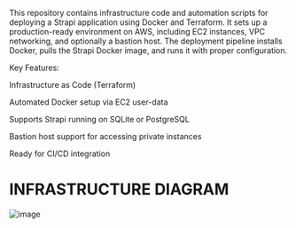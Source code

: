 This repository contains infrastructure code and automation scripts for deploying a Strapi application using Docker and Terraform. It sets up a production-ready environment on AWS, including EC2 instances, VPC networking, and optionally a bastion host. The deployment pipeline installs Docker, pulls the Strapi Docker image, and runs it with proper configuration.

Key Features:

Infrastructure as Code (Terraform)

Automated Docker setup via EC2 user-data

Supports Strapi running on SQLite or PostgreSQL

Bastion host support for accessing private instances

Ready for CI/CD integration


# INFRASTRUCTURE DIAGRAM 

![image](https://github.com/user-attachments/assets/d0b5178d-cc91-4773-bd64-7fd58622982c)


